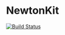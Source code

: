 # NewtonKit

[![Build Status](https://travis-ci.org/turbolent/NewtonKit.svg?branch=master)](https://travis-ci.org/turbolent/NewtonKit)
